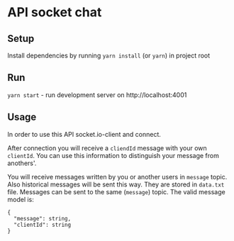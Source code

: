 # API socket chat

## Setup
Install dependencies by running `yarn install` (or `yarn`) in project root

## Run
`yarn start` - run development server on http://localhost:4001

## Usage
In order to use this API socket.io-client and connect.

After connection you will receive a `cliendId` message with your own `clientId`. You can use this information to distinguish your message from anothers'.

You will receive messages written by you or another users in `message` topic. Also historical messages will be sent this way. They are stored in `data.txt` file. Messages can be sent to the same (`message`) topic. The valid message model is:

```
{
  "message": string,
  "clientId": string
}
```
